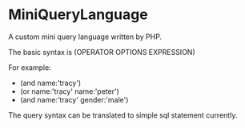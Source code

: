 # MiniQueryLanguage

A custom mini query language written by PHP.

The basic syntax is (OPERATOR OPTIONS EXPRESSION)

For example:
- (and name:'tracy')
- (or name:'tracy' name:'peter')
- (and name:'tracy' gender:'male')

The query syntax can be translated to simple sql statement currently.
